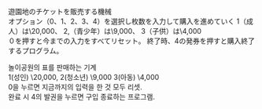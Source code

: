 遊園地のチケットを販売する機械  
オプション（0、1、2、3、4）を選択し枚数を入力して購入を進めていく
1（成人）は\20,000、 2,（青少年）は\9,000、 3（子供）は\4,000  
０を押すと今までの入力をすべてリセット。
終了時、4の発券を押すと購入終了するプログラム。 


놀이공원의 표를 판매하는 기계  
1(성인) \20,000, 2(청소년) \9,000 3(아동) \4,000  
0을 누르면 지금까지의 입력을 한 것 모두 리셋.  
완료 시 4의 발권을 누르면 구입 종료하는 프로그램.
